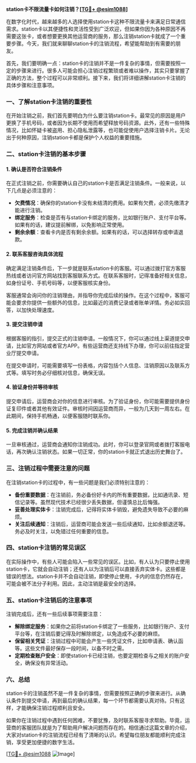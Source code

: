 **station卡不限流量卡如何注销？[[TG💪+ @esim1088](https://t.me/s/esim1088)]**

在数字化时代，越来越多的人选择使用station卡这种不限流量卡来满足日常通信需求。station卡以其便捷性和灵活性受到广泛欢迎，但如果你因为各种原因不再需要这张卡，或者想要更换其他运营商的服务，那么注销station卡就成了一个重要步骤。今天，我们就来聊聊station卡的注销流程，希望能帮助到有需要的朋友。

首先，我们要明确一点：station卡的注销并不是一件复杂的事情，但需要按照一定的步骤来进行。很多人可能会担心注销过程繁琐或者难以操作，其实只要掌握了正确的方法，整个过程可以非常顺利。接下来，我们将详细讲解station卡注销的具体步骤和注意事项。

### 一、了解station卡注销的重要性

在开始注销之前，我们首先要明白为什么要注销station卡。最常见的原因是用户更换了手机号码，或者因为长期不使用而希望释放号码资源。此外，还有一些特殊情况，比如怀疑卡被盗用、担心隐私泄露等，也可能促使用户选择注销卡片。无论出于何种原因，注销station卡都是保护个人权益的重要措施。

### 二、station卡注销的基本步骤

#### 1. 确认是否符合注销条件

在正式注销之前，你需要确认自己的station卡是否满足注销条件。一般来说，以下几点是必须注意的：

- **欠费情况**：确保你的station卡没有未结清的费用。如果有欠费，必须先缴清才能进行注销。
- **绑定服务**：检查是否有与station卡绑定的服务，比如银行账户、支付平台等。如果有的话，建议提前解绑，以免影响正常使用。
- **剩余余额**：查看卡内是否有剩余余额。如果有的话，可以选择转存或申请退款。

#### 2. 联系客服咨询具体流程

确定满足注销条件后，下一步就是联系station卡的客服。可以通过拨打官方客服热线或者访问官方网站找到客服联系方式。在联系客服时，记得准备好相关信息，如身份证号、手机号码等，以便客服核实身份。

客服通常会询问你的注销理由，并指导你完成后续的操作。在这个过程中，客服可能会要求你提供一些额外的信息，比如最近的消费记录或者账单详情。务必如实回答，以加快处理速度。

#### 3. 提交注销申请

根据客服的指引，提交正式的注销申请。一般情况下，你可以通过线上渠道提交申请，比如官方网站或者官方APP。有些运营商还支持线下办理，你可以前往指定营业厅提交申请。

在提交申请时，可能需要填写一份表格，内容包括个人信息、注销原因以及联系方式等。填写时务必仔细核对信息，确保无误。

#### 4. 验证身份并等待审核

提交申请后，运营商会对你的信息进行审核。为了验证身份，你可能需要提供身份证复印件或者其他有效证件。审核时间因运营商而异，一般为几天到一周左右。在此期间，保持手机畅通，以便客服随时联系你。

#### 5. 完成注销并确认结果

一旦审核通过，运营商会通知你注销成功。此时，你可以登录官网或者拨打客服电话，再次确认注销状态。如果一切正常，你的station卡就正式退出历史舞台了。

### 三、注销过程中需要注意的问题

在注销station卡的过程中，有一些问题是我们必须特别注意的：

- **备份重要数据**：在注销前，务必备份好卡内的所有重要数据，比如通讯录、短信记录等。虽然现代技术已经很少丢失数据，但谨慎总比后悔强。
- **妥善处理实体卡**：注销完成后，记得将实体卡销毁，避免遗失导致不必要的麻烦。
- **关注后续通知**：注销后，运营商可能会发送一些后续通知，比如余额退还等。务必及时关注，以免错过任何重要的信息。

### 四、station卡注销的常见误区

在实际操作中，有些人可能会陷入一些常见的误区。比如，有人认为只要停止使用station卡，它就会自动注销；还有人以为注销后可以直接丢弃实体卡。这些都是错误的想法。station卡并不会自动注销，即使停止使用，卡内的信息仍然存在，可能会被不法分子利用。因此，主动注销是最安全的选择。

### 五、station卡注销后的注意事项

注销完成后，还有一些后续事项需要注意：

- **解除绑定服务**：如果你之前将station卡绑定了一些服务，比如银行账户、支付平台等，在注销后要记得及时解除绑定，以免造成不必要的麻烦。
- **保留相关凭证**：注销过程中可能会产生一些凭证文件，比如申请表、确认函等。这些文件最好保存一段时间，以备不时之需。
- **定期检查账户安全**：即使station卡已经注销，也要定期检查与之相关的账户安全，确保没有异常活动。

### 六、总结

station卡的注销虽然不是一件复杂的事情，但需要按照正确的步骤来进行。从确认条件到提交申请，再到最后的确认结果，每一个环节都需要认真对待。只有这样，才能确保注销过程顺利且安全。

如果你在注销过程中遇到任何困难，不要犹豫，及时联系客服寻求帮助。毕竟，运营商的客服团队就是为了帮助用户解决问题而存在的。相信通过这篇文章的介绍，大家对station卡的注销流程已经有了清晰的认识。希望每位朋友都能顺利完成注销，享受更加便捷的数字生活。

[[TG💪+ @esim1088](https://t.me/s/esim1088) ![Image](https://i.postimg.cc/4NQfJmqS/Snipaste-2025-05-13-00-14-12.png)]